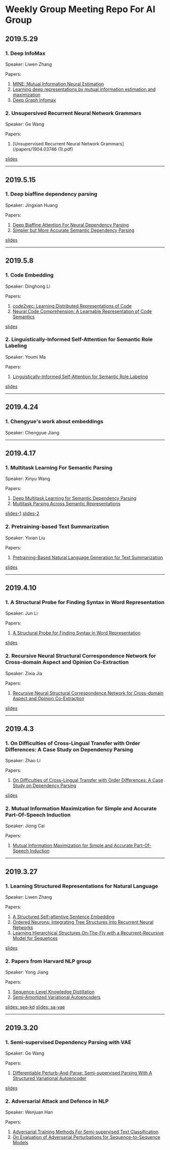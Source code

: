# Weekly Group Meeting Repo For AI Group

## 2019.5.29
### 1. Deep InfoMax

Speaker: Liwen Zhang

Papers: 
1. [MINE: Mutual Information Neural Estimation](http://arxiv.org/abs/1801.04062)
2. [Learning deep representations by mutual information estimation and maximization](http://arxiv.org/abs/1808.06670)
3. [Deep Graph Infomax](http://arxiv.org/abs/1809.10341)

### 2. Unsupersived Recurrent Neural Network Grammars

Speaker: Ge Wang

Papers:
1. [Unsupervised Recurrent Neural Network Grammars](/papers/1904.03746 (1).pdf)

[slides](/slides/URNNG.pdf)

---

## 2019.5.15
### 1. Deep biaffine dependency parsing

Speaker: Jingxian Huang

Papers: 
1. [Deep Biaffine Attention For Neural Dependency Parsing](/papers/1611.01734.pdf)
2. [Simpler but More Accurate Semantic Dependency Parsing](/papers/1807.01396.pdf)

[slides](/slides/DeepBiaffineAttentionDependencyParsing.pdf) 

---

## 2019.5.8
### 1. Code Embedding

Speaker: Dinghong Li

Papers:
1. [code2vec: Learning Distributed Representations of Code](/papers/1803.09473.pdf)
2. [Neural Code Comprehension: A Learnable Representation of Code Semantics](papers/7617-neural-code-comprehension-a-learnable-representation-of-code-semantics.pdf)

[slides](/slides/CodeEmbedding.pdf)

### 2. Linguistically-Informed Self-Attention for Semantic Role Labeling

Speaker: Youmi Ma

Papers:
1. [Linguistically-Informed Self-Attention for Semantic Role Labeling](/papers/1804.08199.pdf)

[slides](/slides/0508-GroupMeet.pdf)

---

## 2019.4.24
### 1. Chengyue's work about embeddings

Speaker: Chengyue Jiang

---

## 2019.4.17
### 1. Multitask Learning For Semantic Parsing
Speaker: Xinyu Wang

Papers: 
1. [Deep Multitask Learning for Semantic Dependency Parsing](/papers/1704.06855.pdf)
2. [Multitask Parsing Across Semantic Representations](/papers/1805.00287.pdf)

[slides-1](/slides/Speaker+15+-+Hao+Peng.pdf)
[slides-2](/slides/MultitaskLearningforSemanticParsing.pptx)

### 2. Pretraining-based Text Summarization
Speaker: Yixian Liu

Papers:
1. [Pretraining-Based Natural Language Generation for Text Summarization](/papers/1902.09243.pdf)

[slides](/slides/2019.4.17.pdf)

---

## 2019.4.10
### 1. A Structural Probe for Finding Syntax in Word Representation
Speaker: Jun Li

Papers:
1. [A Structural Probe for Finding Syntax in Word Representation](/papers/hewitt2019structural.pdf)

[slides](/slides/lijun-probe.pdf)

### 2. Recursive Neural Structural Correspondence Network for Cross-domain Aspect and Opinion Co-Extraction
Speaker: Zixia Jia

Papers:
1. [Recursive Neural Structural Correspondence Network for Cross-domain Aspect and Opinion Co-Extraction](/papers/P18-1202.pdf)

[slides](/slides/GroupMeet-Jia-4-10.pdf)

---

## 2019.4.3
### 1. On Difficulties of Cross-Lingual Transfer with Order Differences: A Case Study on Dependency Parsing

Speaker: Zhao Li

Papers:
1. [On Difficulties of Cross-Lingual Transfer with Order Differences: A Case Study on Dependency Parsing](/papers/1811.00570v2.pdf)

[slides](/slides/groupmeeting190402.pdf)

### 2. Mutual Information Maximization for Simple and Accurate Part-Of-Speech Induction

Speaker: Jiong Cai

Papers:
1. [Mutual Information Maximization for Simple and Accurate Part-Of-Speech Induction](/papers/1804.07849.pdf)

---

## 2019.3.27

### 1. Learning Structured Representations for Natural Language

Speaker: Liwen Zhang

Papers:
1. [A Structured Self-attentive Sentence Embedding](/papers/1703.03130.pdf)
2. [Ordered Neurons:
Integrating Tree Structures
Into Recurrent Neural Networks](/papers/1810.09536.pdf)
3. [Learning Hierarchical Structures On-The-Fly with a Recurrent-Recursive Model for Sequences](/papers/W18-3020.pdf)

[slides](https://guanghou-my.sharepoint.com/:b:/g/personal/ehaschia_get365_pw/EXZPWioRw4tEvGqBIixAkIoBsBuHVlgS1rkyMnsDJCMp8Q?e=qymhfE)

### 2. Papers from Harvard NLP group

Speaker: Yong Jiang

Papers:
1. [Sequence-Level Knowledge Distillation](/papers/seq-kd.pdf)
2. [Semi-Amortized Variational Autoencoders](/papers/sa-vae.pdf)

[slides: seq-kd](/slides/sep-kd-slides.pdf)
[slides: sa-vae](/slides/sa-vae-slides.pdf)

---

## 2019.3.20

### 1. Semi-supervised Dependency Parsing with VAE
Speaker: Ge Wang

Papers:
1. [Differentiable Perturb-And-Parse: Semi-supervised Parsing With A Structured Variational Autoencoder](/papers/54c60102be78774b7e25c856c7b505cc5d61f63b.pdf)

[slides](/slides/svp-1.pdf)

### 2. Adversarial Attack and Defence in NLP
Speaker: Wenjuan Han

Papers:
1. [Adversarial Training Methods For Semi-supervised Text Classification](/papers/42ed913e7e3a7178dc41d1f9881d8d38420f9f07.pdf)
2. [On Evaluation of Adversarial Perturbations for Sequence-to-Sequence Models](/papers/1903.06620.pdf)

